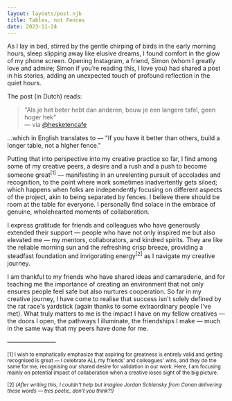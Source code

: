 ```yaml
---
layout: layouts/post.njk
title: Tables, not Fences
date: 2023-11-24
---
```


As I lay in bed, stirred by the gentle chirping of birds in the early morning hours, sleep slipping away like elusive dreams, I found comfort in the glow of my phone screen. Opening Instagram, a friend, Simon (whom I greatly love and admire; Simon if you’re reading this, I love you) had shared a post in his stories, adding an unexpected touch of profound reflection in the quiet hours.

The post (in Dutch) reads:

> "Als je het beter hebt dan anderen, bouw je een langere tafel, geen hoger hek"  
— via [@hesketencafe](https://www.instagram.com/p/CMRTsSrFKf-/)

…which in English translates to — "If you have it better than others, build a longer table, not a higher fence." 

Putting that into perspective into my creative practice so far, I find among some of my creative peers, a desire and a rush and a push to become someone great<sup>[1]</sup> — manifesting in an unrelenting pursuit of accolades and recognition, to the point where work sometimes inadvertently gets siloed; which happens when folks are independently focusing on different aspects of the project, akin to being separated by fences. I believe there should be room at the table for everyone. I personally find solace in the embrace of genuine, wholehearted moments of collaboration. 

I express gratitude for friends and colleagues who have generously extended their support — people who have not only inspired me but also elevated me — my mentors, collaborators, and kindred spirits. They are like the reliable morning sun and the refreshing crisp breeze, providing a steadfast foundation and invigorating energy<sup>[2]</sup> as I navigate my creative journey.

I am thankful to my friends who have shared ideas and camaraderie, and for teaching me the importance of creating an environment that not only ensures people feel safe but also nurtures cooperation. So far in my creative journey, I have come to realise that success isn't solely defined by the rat race's yardstick (again thanks to some extraordinary people I've met). What truly matters to me is the impact I have on my fellow creatives — the doors I open, the pathways I illuminate, the friendships I make — much in the same way that my peers have done for me.

————————

<small>[1] I wish to emphatically emphasize that aspiring for greatness is entirely valid and getting recognised is great — I celebrate ALL my friends' and colleagues' wins, and they do the same for me, recognising our shared desire for validation in our work. Here, I am focusing mainly on potential impact of collaboration when a creative loses sight of the big picture. </small>

<small>[2] _(After writing this, I couldn't help but imagine Jordan Schlansky from Conan delivering these words — tres poetic, don't you think?!)_ </small>